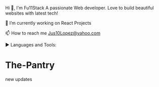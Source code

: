 Hi 👋, I'm Fu11Stack A passionate Web developer. Love to build beautiful websites with latest tech!


🔭 I’m currently working on React Projects


📫 How to reach me Jus10Lopez@yahoo.com

▶ Languages and Tools:


# The-Pantry
 new updates
 
 
